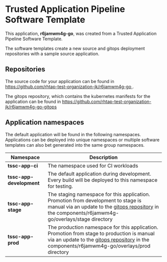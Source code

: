 # Trusted Application Pipeline Software Template

This application, **r6jamwm4g-go**, was created from a Trusted Application Pipeline Software Template.

The software templates create a new source and gitops deployment repositories with a sample source application. 

## Repositories

The source code for your application can be found in [https://github.com/rhtap-test-organization-jk/r6jamwm4g-go ](https://github.com/rhtap-test-organization-jk/r6jamwm4g-go ).
 
The gitops repository, which contains the kubernetes manifests for the application can be found in 
[https://github.com/rhtap-test-organization-jk/r6jamwm4g-go-gitops ](https://github.com/rhtap-test-organization-jk/r6jamwm4g-go-gitops ) 

## Application namespaces 

The default application will be found in the following namespaces. Applications can be deployed into unique namespaces or multiple software templates can also bet generated into the same group namespaces.  

|  Namespace   |  Description   |  
| -------- | -------- |
| **tssc-app-ci** | The namespace used for CI workloads |
| **tssc-app-development** | The default application during development. Every build will be deployed to this namespace for testing. |
| **tssc-app-stage** | The staging namespace for this application. Promotion from development to stage is manual via an update to the [gitops repository](https://github.com/rhtap-test-organization-jk/r6jamwm4g-go-gitops ) in the components/r6jamwm4g-go/overlays/stage directory |
| **tssc-app-prod** | The production namespace for this application. Promotion from stage to production is manual via an update to the [gitops repository](https://github.com/rhtap-test-organization-jk/r6jamwm4g-go-gitops ) in the components/r6jamwm4g-go/overlays/prod directory |